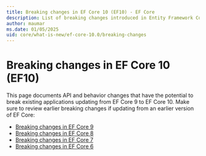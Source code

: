 ```yaml
---
title: Breaking changes in EF Core 10 (EF10) - EF Core
description: List of breaking changes introduced in Entity Framework Core 10 (EF10)
author: maumar
ms.date: 01/05/2025
uid: core/what-is-new/ef-core-10.0/breaking-changes
---
```


# Breaking changes in EF Core 10 (EF10)

This page documents API and behavior changes that have the potential to break existing applications updating from EF Core 9 to EF Core 10. Make sure to review earlier breaking changes if updating from an earlier version of EF Core:

- [Breaking changes in EF Core 9](xref:core/what-is-new/ef-core-9.0/breaking-changes)
- [Breaking changes in EF Core 8](xref:core/what-is-new/ef-core-8.0/breaking-changes)
- [Breaking changes in EF Core 7](xref:core/what-is-new/ef-core-7.0/breaking-changes)
- [Breaking changes in EF Core 6](xref:core/what-is-new/ef-core-6.0/breaking-changes)
